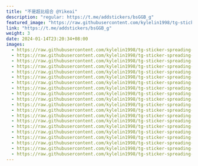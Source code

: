 ```yaml
---
title: "不是超比组合 @Yikeai"
description: "regular: https://t.me/addstickers/bsGGB_g"
featured_image: "https://raw.githubusercontent.com/kylelin1998/tg-sticker-spreading-worldwide-images/main/img/5357ebc2-4ba0-4e1e-8fe8-245551e8875b.jpg"
link: "https://t.me/addstickers/bsGGB_g"
weight: 3
date: 2024-01-14T23:20:34+08:00
images:
  - https://raw.githubusercontent.com/kylelin1998/tg-sticker-spreading-worldwide-images/main/img/5357ebc2-4ba0-4e1e-8fe8-245551e8875b.jpg
  - https://raw.githubusercontent.com/kylelin1998/tg-sticker-spreading-worldwide-images/main/img/f7ad3681-81b8-4480-872a-c528b6f6e69a.jpg
  - https://raw.githubusercontent.com/kylelin1998/tg-sticker-spreading-worldwide-images/main/img/cc2a1e0f-0c26-452d-bd61-f6882635e640.jpg
  - https://raw.githubusercontent.com/kylelin1998/tg-sticker-spreading-worldwide-images/main/img/a217b16a-d951-41a5-9c52-0bb57dd901ec.jpg
  - https://raw.githubusercontent.com/kylelin1998/tg-sticker-spreading-worldwide-images/main/img/58c46d54-815f-4be8-ab20-29cdb828c357.jpg
  - https://raw.githubusercontent.com/kylelin1998/tg-sticker-spreading-worldwide-images/main/img/faa50473-1a58-42ec-a65e-3dc94d1a40b9.jpg
  - https://raw.githubusercontent.com/kylelin1998/tg-sticker-spreading-worldwide-images/main/img/867a937b-4b94-4d5f-9578-32fa161df9ab.jpg
  - https://raw.githubusercontent.com/kylelin1998/tg-sticker-spreading-worldwide-images/main/img/3599580c-10f7-4ae5-a53c-c905621a1d07.jpg
  - https://raw.githubusercontent.com/kylelin1998/tg-sticker-spreading-worldwide-images/main/img/fe6bf846-dd6c-476f-8d88-9966c8a95d96.jpg
  - https://raw.githubusercontent.com/kylelin1998/tg-sticker-spreading-worldwide-images/main/img/06109ec8-224a-47a5-bedd-80ac0ea96af7.jpg
  - https://raw.githubusercontent.com/kylelin1998/tg-sticker-spreading-worldwide-images/main/img/c94719c9-f7e2-46eb-be4c-e754374b9895.jpg
  - https://raw.githubusercontent.com/kylelin1998/tg-sticker-spreading-worldwide-images/main/img/45970e21-9a6c-46a1-bcc0-5cd95f9dde7d.jpg
  - https://raw.githubusercontent.com/kylelin1998/tg-sticker-spreading-worldwide-images/main/img/04dd2fc7-5c9e-4b0c-a5d5-e2be4db94ece.jpg
  - https://raw.githubusercontent.com/kylelin1998/tg-sticker-spreading-worldwide-images/main/img/96dafd08-e8bc-4e36-bf4e-b80c883f8884.jpg
  - https://raw.githubusercontent.com/kylelin1998/tg-sticker-spreading-worldwide-images/main/img/f779b486-eab0-4989-aab3-a1a781c9b3f7.jpg
  - https://raw.githubusercontent.com/kylelin1998/tg-sticker-spreading-worldwide-images/main/img/d9124f52-0c82-41f8-8009-67414fe5704f.jpg
  - https://raw.githubusercontent.com/kylelin1998/tg-sticker-spreading-worldwide-images/main/img/aae8efba-fdca-44fd-8874-e594f7415a11.jpg
  - https://raw.githubusercontent.com/kylelin1998/tg-sticker-spreading-worldwide-images/main/img/232d5ca1-3166-45ba-b844-32a2f11f1a72.jpg
  - https://raw.githubusercontent.com/kylelin1998/tg-sticker-spreading-worldwide-images/main/img/fa968aa5-fd77-4a4a-a58a-b74dcfe472c2.jpg
  - https://raw.githubusercontent.com/kylelin1998/tg-sticker-spreading-worldwide-images/main/img/4518404f-b84d-4e70-af8c-2c8cd69fbf0b.jpg
---
```

